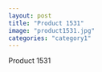 ```yaml
---
layout: post
title: "Product 1531"
image: "product1531.jpg"
categories: "category1"
---
```

Product 1531

